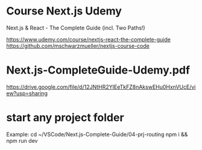 # Course Next.js Udemy

Next.js & React - The Complete Guide (incl. Two Paths!)

https://www.udemy.com/course/nextjs-react-the-complete-guide
https://github.com/mschwarzmueller/nextjs-course-code

# Next.js-CompleteGuide-Udemy.pdf

https://drive.google.com/file/d/12JNtHR2YIEeTkFZ8nAkswEHu0HxnVUcE/view?usp=sharing

# start any project folder

Example: cd ~/VSCode/Next.js-Complete-Guide/04-prj-routing
npm i && npm run dev
